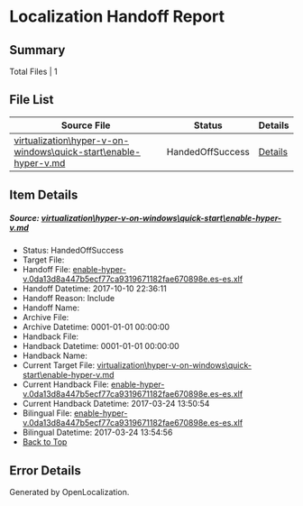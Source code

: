 # <a name='report-top'></a> Localization Handoff Report

## Summary
 Total Files | 1

## File List
 Source File | Status | Details 
 ----------- | ------ | ------- 
 [virtualization\hyper-v-on-windows\quick-start\enable-hyper-v.md](https://github.com/Microsoft/Virtualization-Documentation-Private/blob/a3c9101a05d730d4173720d224bd8df8e9a56739/virtualization/hyper-v-on-windows/quick-start/enable-hyper-v.md) | HandedOffSuccess | [Details](#85f6b30544fc433c9d768c2167024d097a9cef25125)

## Item Details
##### <a name='85f6b30544fc433c9d768c2167024d097a9cef25125'></a> Source: [virtualization\hyper-v-on-windows\quick-start\enable-hyper-v.md](https://github.com/Microsoft/Virtualization-Documentation-Private/blob/a3c9101a05d730d4173720d224bd8df8e9a56739/virtualization/hyper-v-on-windows/quick-start/enable-hyper-v.md)
* Status: HandedOffSuccess
* Target File: 
* Handoff File: [enable-hyper-v.0da13d8a447b5ecf77ca9319671182fae670898e.es-es.xlf](https://github.com/MicrosoftDocs/Virtualization-Documentation-Private.handoff/blob/680f6491deb6fe36547fb4fc6db0bdf953b4ea0f/ol-handoff/MicrosoftDocs/Virtualization-Documentation-Private.es-es/live/enable-hyper-v.0da13d8a447b5ecf77ca9319671182fae670898e.es-es.xlf)
* Handoff Datetime: 2017-10-10 22:36:11
* Handoff Reason: Include
* Handoff Name: 
* Archive File: 
* Archive Datetime: 0001-01-01 00:00:00
* Handback File: 
* Handback Datetime: 0001-01-01 00:00:00
* Handback Name: 
* Current Target File: [virtualization\hyper-v-on-windows\quick-start\enable-hyper-v.md](https://github.com/MicrosoftDocs/Virtualization-Documentation-Private.es-es/blob/351ab47a58f1241b85c8d59c3af99a54581ce15b/virtualization/hyper-v-on-windows/quick-start/enable-hyper-v.md)
* Current Handback File: [enable-hyper-v.0da13d8a447b5ecf77ca9319671182fae670898e.es-es.xlf](https://github.com/MicrosoftDocs/Virtualization-Documentation-Private.handback/blob/14186829d7cd7b470ae19602d508f9333985ee49/ol-handback/Microsoft/Virtualization-Documentation-Private.es-es/live/enable-hyper-v.0da13d8a447b5ecf77ca9319671182fae670898e.es-es.xlf)
* Current Handback Datetime: 2017-03-24 13:50:54
* Bilingual File: [enable-hyper-v.0da13d8a447b5ecf77ca9319671182fae670898e.es-es.xlf](https://github.com/MicrosoftDocs/Virtualization-Documentation-Private.handback/blob/14186829d7cd7b470ae19602d508f9333985ee49/ol-handback/Microsoft/Virtualization-Documentation-Private.es-es/live/enable-hyper-v.0da13d8a447b5ecf77ca9319671182fae670898e.es-es.xlf)
* Bilingual Datetime: 2017-03-24 13:54:56
* [Back to Top](#report-top)


## Error Details

Generated by OpenLocalization.
